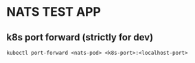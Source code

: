 # NATS TEST APP

## k8s port forward (strictly for dev)

`kubectl port-forward <nats-pod> <k8s-port>:<localhost-port> `
